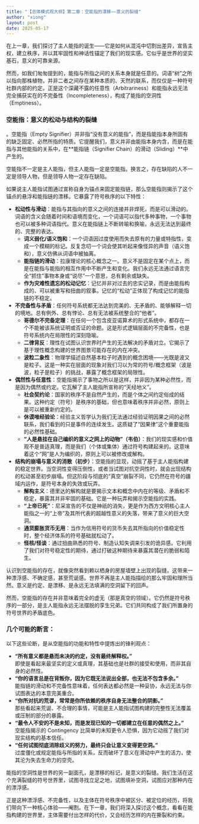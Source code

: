 ```yaml
---
title: "【总体模式观大纲】第二章：空能指的漂移——意义的裂缝"
author: "xiong"
layout: post
date: 2025-05-17
---
```

 
在上一章，我们探讨了主人能指的诞生——它是如何从混沌中切割出差异，宣告主权，建立秩序，并以其牢固性和神话性锚定了我们的现实感。它似乎是世界的坚实基石，意义的可靠来源。

然而，如我们匆匆提到的，能指与所指之间的关系本身就是任意的。词语“树”之所以指向那株植物，并非二者之间存在某种本质的、天然的联系，而仅仅是一种符号社群内部的约定。正是这个深藏不露的任意性（Arbitrariness）和能指永远无法完全捕获实在的不完备性（Incompleteness），构成了能指的空洞性（Emptiness）。

### 空能指：意义的松动与结构的裂缝

。空能指（Empty Signifier）并非指“没有意义的能指”，而是指能指本身所固有的缺乏固定、必然所指的特质。它提醒我们，意义并非由能指本身内含，而是在能指与其他能指的关系中，在**能指链（Signifier Chain）的滑动（Sliding）**中产生的。

空能指不一定是主人能指，但主人能指一定是空能指。换言之，存在缺陷的人不一定是领导人物，但是领导人物一定存在缺陷。

如果说主人能指试图通过宣称自身为锚点来固定能指链，那么空能指则揭示了这个锚点的悬浮和能指链的漂移。它暴露了符号秩序的以下特性：
- **松动性与滑动**：能指与其指向的意义之间的连接并非焊死，而是可以滑动的。词语的含义会随着时间和语境而变化，一个词语可以指代多种事物，一个事物也可以被多种词语指代。意义在能指链上不断转喻和换喻，永远无法达到最终的、完整的表达。
  - **词义弱化/语义饱和**：一个词语因过度使用而失去原有的力量或特指性，变成一个模糊的标记。反复念叨一个词会使其听起来像怪异的声音（语义饱和），意义仿佛从词语中被抽离。
  - **能指链的滑动**：拉康理论的核心概念之一。意义不是固定在某个点上，而是在能指与能指的相互作用中不断产生和变化。我们永远无法通过语言完全“抓住”事物本身或“说尽”一个意思，总有剩余或缺失。
  - **作为灾难性遗忘的松动记忆**：记忆并非对过去的忠实记录，而是由能指构成的、可以被重写和扭曲的叙事。记忆的“松动”正体现了构成记忆的能指链的不稳定。
- **不完备性与矛盾**：任何符号系统都无法达到完美的、无矛盾的、能够解释一切的境地。总有例外、总有悖论、总有无法被系统整合的“他者”。
  - **哥德尔不完备定理**：在任何一个包含皮亚诺算术的形式系统中，都存在一个不能被该系统证明或否证的命题。这是形式逻辑层面的不完备性，也是符号系统内在局限性的深刻隐喻。
  - **二律背反**：理性在试图认识世界时产生的无法解决的矛盾对立。它揭示了基于理性概念构建的世界图景可能存在的内在冲突。
  - **波粒二象性**：物理学描述自然基本粒子时遇到的概念困境——光既是波又是粒子。这是一种实在层面的现象对我们习以为常的符号/概念框架（波是波，粒子是粒子）的挑战，暴露了概念框架的局限性。
- **偶然性与任意性**：空能指揭示了事物之所以是这样，并非因为某种必然性，而是因为偶然或约定。它瓦解了主人能指所宣称的“天经地义”。
  - **社会契约论**：国家的秩序不是自然产生的，而是个体之间约定俗成的结果。这种约定（符号）是秩序的基础，但也意味着秩序并非必然，原则上是可以被重新约定的。
  - **休谟唯经验论**：经验主义哲学认为我们无法通过经验证明因果之间的必然联系，我们看到的只是事件的连续发生。这质疑了“因果律”这个重要能指的必然性基础。
  - **“人是悬挂在自己编织的意义之网上的动物”（韦伯）**：我们的现实感和价值观不是普适真理，而是我们（个体或集体）通过符号构建起来的。这意味着这个“网”是人为编织的，原则上可以被修改或解构。
- **结构的崩塌与意义的消散（初步）**：空能指的显现，动摇了基于主人能指构建的稳定世界。当空洞性变得压倒性，或者当试图对抗空洞性时，就会出现结构的松动甚至初步崩塌。但这阶段与彻底的“真空”崩裂不同，它仍然在符号的疆域内运作，是符号本身的失效或玩弄。
  - **解构主义**：德里达的解构就是要揭示文本和概念中内在的等级、矛盾和不稳定，暴露其并非牢固的基础。它是一种玩弄和揭示空能指的实践。
  - **“上帝已死”**：尼采宣告的不仅是神祇的消失，更是作为西方文明核心主人能指之一的“上帝”及其所代表的超越性意义的失落，带来了意义的巨大空洞。
  - **通货膨胀货币无用**：当作为信用符号的货币失去其所指向的价值稳定性时，整个经济体系的符号基础就松动了。
  - **怪核/怪谈**：通过扭曲熟悉的符号、制造认知失调来引发的诡异感。它利用了我们对符号稳定性的期待，通过打破这种期待来暴露其潜在的脆弱和陌生。

认识到空能指的存在，就像突然看到赖以栖身的房屋墙壁上出现的裂缝。这带来一种漂浮感、不确定感，甚至荒诞感。世界不再是主人能指描绘的那么牢固和理所当然。意义是约定、是漂移、是永远无法填满的空洞留下的回声。

然而，空能指的存在并非意味着完全的虚无（那是真空的领域）。它仍然是符号秩序的一部分，是主人能指永远无法摆脱的孪生兄弟。它们共同构成了我们所置身的符号世界的矛盾底色。

### 几个可能的断言：

以下这些论断，是从空能指的功能和特性中提炼出的锋利观点：
- **“所有意义都是悬而未决的约定，没有最终解释权。”**  
  即使是看起来最坚实的定义或真理，其基础也是社群的接受和使用，而非其自身的必然性。
- **“你的语言总是在背叛你，因为它既无法说出全部，也无法不包含多余。”**  
  能指链的滑动和不完备性意味着，任何表达都必然是一种妥协，永远无法与你试图表达的本意完美重合。
- **“你所对抗的荒谬，常常是你所依赖的秩序自身无法整合的阴影。”**  
  那些看起来荒诞、不合理的事情，可能是主人能指试图构建的完整性无法覆盖或压制的部分的暴露。
- **“最令人不安的不是未知，而是发现已知的一切都建立在任意的偶然之上。”**  
  空能指揭示的 Contingency 比简单的未知更令人恐惧，因为它动摇了我们对现实结构的基本信任。
- **“任何试图彻底消除歧义的努力，最终只会让意义变得更空洞。”**  
  过度僵化或规定能指与所指的关系，反而破坏了意义在滑动中产生的活力，使其沦为失去生命力的空壳。

能指的空洞性是世界的另一副面孔，是漂移的标记，是意义的裂缝。我们生活在这个充满裂缝的符号世界里，试图寻找立足之地，试图填补空洞，试图应对那种内在的漂浮感。

正是这种漂浮感、不完备性，以及主体在符号秩序中被区分、被定位的经历，将我们带向下一种核心体验——阉割。在下一章，我们将深入探讨这个概念，看看在能指构建的世界里，主体需要付出怎样的代价，又会经历怎样的内在撕裂和约束。
